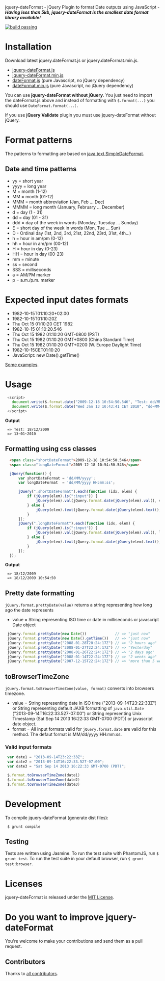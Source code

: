 jquery-dateFormat - jQuery Plugin to format Date outputs using JavaScript - ***Having less than 5kb, jquery-dateFormat is the smallest date format library available!***

[![build passing](https://travis-ci.org/phstc/jquery-dateFormat.png "build passing")](http://travis-ci.org/phstc/jquery-dateFormat)

# Installation

Download latest jquery.dateFormat.js or jquery.dateFormat.min.js.

* [jquery-dateFormat.js](https://raw.github.com/phstc/jquery-dateFormat/master/dist/jquery-dateFormat.js)
* [jquery-dateFormat.min.js](https://raw.github.com/phstc/jquery-dateFormat/master/dist/jquery-dateFormat.min.js)
* [dateFormat.js](https://raw.github.com/phstc/jquery-dateFormat/master/dist/dateFormat.js) (pure Javascript, no jQuery dependency)
* [dateFormat.min.js](https://raw.github.com/phstc/jquery-dateFormat/master/dist/dateFormat.min.js) (pure Javascript, no jQuery dependency)

You can use **jquery-dateFormat without jQuery**. You just need to import the dateFormat.js above and instead of formatting with `$.format(...)` you should use `DateFormat.format(...)`.

If you use **jQuery Validate** plugin you must use jquery-dateFormat without jQuery.

# Format patterns

The patterns to formatting are based on [java.text.SimpleDateFormat](http://docs.oracle.com/javase/7/docs/api/java/text/SimpleDateFormat.html).

## Date and time patterns

* yy = short year
* yyyy = long year
* M = month (1-12)
* MM = month (01-12)
* MMM = month abbreviation (Jan, Feb ... Dec)
* MMMM = long month (January, February ... December)
* d = day (1 - 31)
* dd = day (01 - 31)
* ddd = day of the week in words (Monday, Tuesday ... Sunday)
* E = short day of the week in words (Mon, Tue ... Sun)
* D - Ordinal day (1st, 2nd, 3rd, 21st, 22nd, 23rd, 31st, 4th...)
* h = hour in am/pm (0-12)
* hh = hour in am/pm (00-12)
* H = hour in day (0-23)
* HH = hour in day (00-23)
* mm = minute
* ss = second
* SSS = milliseconds
* a = AM/PM marker
* p = a.m./p.m. marker

# Expected input dates formats

* 1982-10-15T01:10:20+02:00
* 1982-10-15T01:10:20Z
* Thu Oct 15 01:10:20 CET 1982
* 1982-10-15 01:10:20.546
* Thu Oct 15 1982 01:10:20 GMT-0800 (PST)
* Thu Oct 15 1982 01:10:20 GMT+0800 (China Standard Time)
* Thu Oct 15 1982 01:10:20 GMT+0200 (W. Europe Daylight Time)
* 1982-10-15CET01:10:20
* JavaScript: new Date().getTime()

[Some examples](https://github.com/phstc/jquery-dateFormat/blob/master/test/format_parse_date_spec.js).

# Usage
```javascript
 <script>
   document.write($.format.date("2009-12-18 10:54:50.546", "Test: dd/MM/yyyy"));
   document.write($.format.date("Wed Jan 13 10:43:41 CET 2010", "dd~MM~yyyy"));
 </script>
```
**Output**
```
 => Test: 18/12/2009
 => 13~01~2010
```

## Formatting using css classes
```html
  <span class="shortDateFormat">2009-12-18 10:54:50.546</span>
  <span class="longDateFormat">2009-12-18 10:54:50.546</span>
```
```javascript
  jQuery(function() {
      var shortDateFormat = 'dd/MM/yyyy';
      var longDateFormat  = 'dd/MM/yyyy HH:mm:ss';

      jQuery(".shortDateFormat").each(function (idx, elem) {
          if (jQuery(elem).is(":input")) {
              jQuery(elem).val(jQuery.format.date(jQuery(elem).val(), shortDateFormat));
          } else {
              jQuery(elem).text(jQuery.format.date(jQuery(elem).text(), shortDateFormat));
          }
      });
      jQuery(".longDateFormat").each(function (idx, elem) {
          if (jQuery(elem).is(":input")) {
              jQuery(elem).val(jQuery.format.date(jQuery(elem).val(), longDateFormat));
          } else {
              jQuery(elem).text(jQuery.format.date(jQuery(elem).text(), longDateFormat));
          }
      });
  });
```
**Output**
```
 => 18/12/2009
 => 18/12/2009 10:54:50
```

## Pretty date formatting

`jQuery.format.prettyDate(value)` returns a string representing how long ago the date represents

* value = String representing ISO time or date in milliseconds or javascript Date object
```javascript
 jQuery.format.prettyDate(new Date())             // => "just now"
 jQuery.format.prettyDate(new Date().getTime())   // => "just now"
 jQuery.format.prettyDate("2008-01-28T20:24:17Z") // => "2 hours ago"
 jQuery.format.prettyDate("2008-01-27T22:24:17Z") // => "Yesterday"
 jQuery.format.prettyDate("2008-01-26T22:24:17Z") // => "2 days ago"
 jQuery.format.prettyDate("2008-01-14T22:24:17Z") // => "2 weeks ago"
 jQuery.format.prettyDate("2007-12-15T22:24:17Z") // => "more than 5 weeks ago"
```

## toBrowserTimeZone

`jQuery.format.toBrowserTimeZone(value, format)` converts into browsers timezone.

* value = String representing date in ISO time ("2013-09-14T23:22:33Z") or String representing default JAXB formatting of `java.util.Date` ("2013-09-14T16:22:33.527-07:00") or String representing Unix Timestamp (Sat Sep 14 2013 16:22:33 GMT-0700 (PDT)) or javascript date object.
* format = All input formats valid for `jQuery.format.date` are valid for this method. The defaut format is MM/dd/yyyy HH:mm:ss.

### Valid input formats
```javascript
 var date1 = "2013-09-14T23:22:33Z";
 var date2 = "2013-09-14T16:22:33.527-07:00";
 var date3 = "Sat Sep 14 2013 16:22:33 GMT-0700 (PDT)";

 $.format.toBrowserTimeZone(date1)
 $.format.toBrowserTimeZone(date2)
 $.format.toBrowserTimeZone(date3)
```

# Development

To compile jquery-dateFormat (generate dist files):
```
 $ grunt compile
```

## Testing

Tests are written using Jasmine. To run the test suite with PhantomJS, run `$ grunt test`. To run the test suite in your default browser, run `$ grunt test:browser`.

# Licenses

jquery-dateFormat is released under the [MIT License](http://opensource.org/licenses/MIT).

# Do you want to improve jquery-dateFormat

You're welcome to make your contributions and send them as a pull request.

## Contributors

Thanks to [all contributors](https://github.com/phstc/jquery-dateFormat/graphs/contributors).
